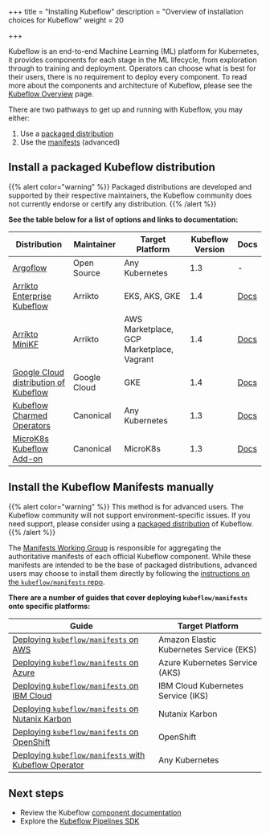 +++
title = "Installing Kubeflow"
description = "Overview of installation choices for Kubeflow"
weight = 20

+++

Kubeflow is an end-to-end Machine Learning (ML) platform for Kubernetes, it provides components for each stage in the ML lifecycle, from exploration through to training and deployment.
Operators can choose what is best for their users, there is no requirement to deploy every component.
To read more about the components and architecture of Kubeflow, please see the <a href="/docs/started/kubeflow-overview/">Kubeflow Overview</a> page.

There are two pathways to get up and running with Kubeflow, you may either:
1. Use a [packaged distribution](#packaged-distributions)
1. Use the [manifests](#manifests) (advanced)

<a id="packaged-distributions"></a>
## Install a packaged Kubeflow distribution

{{% alert color="warning" %}}
Packaged distributions are developed and supported by their respective maintainers, the Kubeflow community does not currently endorse or certify any distribution.
{{% /alert %}}

<b>See the table below for a list of options and links to documentation:</b>

<div class="table-responsive">
  <table class="table table-bordered">
    <thead class="thead-light">
      <tr>
        <th>Distribution</th>
        <th>Maintainer</th>
        <th>Target Platform</th>
        <th>Kubeflow Version</th>
        <th>Docs</th>
      </tr>
    </thead>
    <tbody>
      <tr>
        <td><a href="https://github.com/argoflow/argoflow">Argoflow</a></td>
        <td>Open Source</td>
        <td>Any Kubernetes</td>
        <td>1.3</td>
        <td>-</td>
      </tr>
      <tr>
        <td><a href="https://www.arrikto.com/enterprise-kubeflow/">Arrikto Enterprise Kubeflow</a></td>
        <td>Arrikto</td>
        <td>EKS, AKS, GKE</td>
        <td>1.4</td>
        <td><a href="/docs/distributions/ekf/">Docs</a></td>
      </tr>
      <tr>
        <td><a href="https://www.arrikto.com/get-started/">Arrikto MiniKF</a></td>
        <td>Arrikto</td>
        <td>AWS Marketplace, GCP Marketplace, Vagrant</td>
        <td>1.4</td>
        <td><a href="/docs/distributions/minikf/">Docs</a></td>
      </tr>
      <tr>
        <td><a href="https://github.com/kubeflow/gcp-blueprints">Google Cloud distribution of Kubeflow</a></td>
        <td>Google Cloud</td>
        <td>GKE</td>
        <td>1.4</td>
        <td><a href="/docs/distributions/gke/">Docs</a></td>
      </tr>
      <tr>
        <td><a href="https://charmed-kubeflow.io/docs">Kubeflow Charmed Operators</a></td>
        <td>Canonical</td>
        <td>Any Kubernetes</td>
        <td>1.3</td>
        <td><a href="/docs/distributions/charmed/">Docs</a></td>
      </tr>
      <tr>
        <td><a href="https://microk8s.io/docs/addon-kubeflow">MicroK8s Kubeflow Add-on</a></td>
        <td>Canonical</td>
        <td>MicroK8s</td>
        <td>1.3</td>
        <td><a href="/docs/distributions/microk8s/">Docs</a></td>
      </tr>
    </tbody>
  </table>
</div>

<a id="manifests"></a>
## Install the Kubeflow Manifests manually 

{{% alert color="warning" %}}
This method is for advanced users. The Kubeflow community will not support environment-specific issues. If you need support, please consider using a [packaged distribution](#packaged-distributions) of Kubeflow.
{{% /alert %}}

The <a href="https://github.com/kubeflow/community/tree/master/wg-manifests">Manifests Working Group</a> is responsible for aggregating the authoritative manifests of each official Kubeflow component.
While these manifests are intended to be the base of packaged distributions, advanced users may choose to install them directly by following the <a href="https://github.com/kubeflow/manifests#installation">instructions on the `kubeflow/manifests` repo</a>.

<b>There are a number of guides that cover deploying `kubeflow/manifests` onto specific platforms:</b>

<div class="table-responsive">
  <table class="table table-bordered">
    <thead class="thead-light">
      <tr>
        <th>Guide</th>
        <th>Target Platform</th>
      </tr>
    </thead>
    <tbody>
      <tr>
        <td><a href="/docs/guides/deploying-manifests-on-aws/">Deploying <code>kubeflow/manifests</code> on AWS</a></td>
        <td>Amazon Elastic Kubernetes Service (EKS)</td>
      </tr>
      <tr>
        <td><a href="/docs/guides/deploying-manifests-on-azure/">Deploying <code>kubeflow/manifests</code> on Azure</a></td>
        <td>Azure Kubernetes Service (AKS)</td>
      </tr>
      <tr>
        <td><a href="/docs/guides/deploying-manifests-on-ibm-cloud/">Deploying <code>kubeflow/manifests</code> on IBM Cloud</a></td>
        <td>IBM Cloud Kubernetes Service (IKS)</td>
      </tr>
      <tr>
        <td><a href="/docs/guides/deploying-manifests-on-nutanix-karbon/">Deploying <code>kubeflow/manifests</code> on Nutanix Karbon</a></td>
        <td>Nutanix Karbon</td>
      </tr>
      <tr>
        <td><a href="/docs/guides/deploying-manifests-on-openshift/">Deploying <code>kubeflow/manifests</code> on OpenShift</a></td>
        <td>OpenShift</td>
      </tr>
      <tr>
        <td><a href="/docs/guides/deploying-manifests-with-kubeflow-operator/">Deploying <code>kubeflow/manifests</code> with Kubeflow Operator</a></td>
        <td>Any Kubernetes</td>
      </tr>
    </tbody>
  </table>
</div>


<a id="next-steps"></a>
## Next steps

* Review the Kubeflow <a href="/docs/components/">component documentation</a>
* Explore the <a href="/docs/components/pipelines/sdk/">Kubeflow Pipelines SDK</a>
